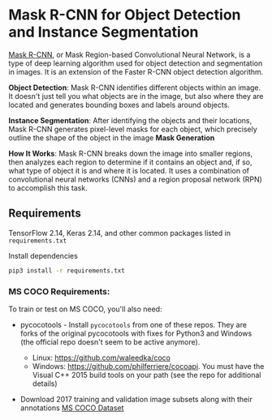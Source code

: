 # Mask R-CNN for Object Detection and Instance Segmentation
[Mask R-CNN](https://arxiv.org/abs/1703.06870), or Mask Region-based Convolutional Neural Network, is a type of deep learning algorithm used for object detection and segmentation in images. It is an extension of the Faster R-CNN object detection algorithm. 

**Object Detection**: Mask R-CNN identifies different objects within an image. It doesn't just tell you what objects are in the image, but also where they are located and generates bounding boxes and labels around objects.

**Instance Segmentation**: After identifying the objects and their locations, Mask R-CNN generates pixel-level masks for each object, which precisely outline the shape of the object in the image **Mask Generation**

   **How It Works**: Mask R-CNN breaks down the image into smaller regions, then analyzes each region to determine if it contains an object and, if so, what type of object it is and where it is located. It uses a combination of convolutional neural networks (CNNs) and a region proposal network (RPN) to accomplish this task.



## Requirements
TensorFlow 2.14, Keras 2.14, and other common packages listed in `requirements.txt`

Install dependencies
   ```bash
   pip3 install -r requirements.txt
   ```
### MS COCO Requirements:
To train or test on MS COCO, you'll also need:
* pycocotools - Install `pycocotools` from one of these repos. They are forks of the original pycocotools with fixes for Python3 and Windows (the official repo doesn't seem to be active anymore).

     * Linux: https://github.com/waleedka/coco
    * Windows: https://github.com/philferriere/cocoapi.
    You must have the Visual C++ 2015 build tools on your path (see the repo for additional details)
* Download 2017 training and validation image subsets along with their annotations [MS COCO Dataset](http://cocodataset.org/#home)

